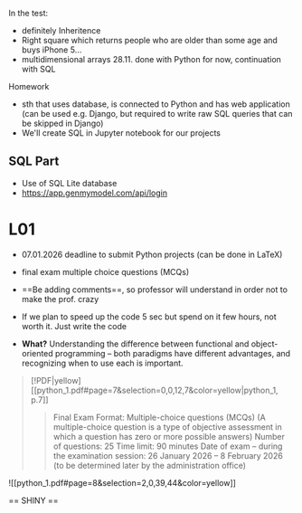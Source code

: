 In the test:
- definitely Inheritence
- Right square which returns people who are older than some age and buys iPhone 5...
- multidimensional arrays
28.11. done with Python for now, continuation with SQL

Homework 
- sth that uses database, is connected to Python and has web application (can be used e.g. Django, but required to write raw SQL queries that can be skipped in Django)
- We'll create SQL in Jupyter notebook for our projects

## SQL Part
- Use of SQL Lite database
- https://app.genmymodel.com/api/login

# L01
- 07.01.2026 deadline to submit Python projects (can be done in LaTeX)
- final exam multiple choice questions (MCQs)

- ==Be adding comments==, so professor will understand in order not to make the prof. crazy
- If we plan to speed up the code 5 sec but spend on it few hours, not worth it. Just write the code 
- **What?** Understanding the difference between functional and object-oriented programming – both paradigms have different advantages, and recognizing when to use each is important.

> [!PDF|yellow] [[python_1.pdf#page=7&selection=0,0,12,7&color=yellow|python_1, p.7]]
> > Final Exam Format: Multiple-choice questions (MCQs) (A multiple-choice question is a type of objective assessment in which a question has zero or more possible answers) Number of questions: 25 Time limit: 90 minutes Date of exam – during the examination session: 26 January 2026 – 8 February 2026 (to be determined later by the administration office)
> 

![[python_1.pdf#page=8&selection=2,0,39,44&color=yellow]]


== SHINY ==